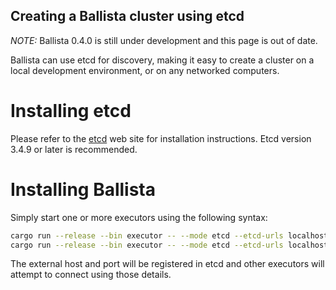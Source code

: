 ## Creating a Ballista cluster using etcd

*NOTE:* Ballista 0.4.0 is still under development and this page is out of date.

Ballista can use etcd for discovery, making it easy to create a cluster on a local development environment, or on 
any networked computers.

# Installing etcd

Please refer to the [etcd](https://etcd.io/) web site for installation instructions. Etcd version 3.4.9 or later is 
recommended.

# Installing Ballista

Simply start one or more executors using the following syntax:

```bash
cargo run --release --bin executor -- --mode etcd --etcd-urls localhost:2379 --external-host localhost --port 50051 
cargo run --release --bin executor -- --mode etcd --etcd-urls localhost:2379 --external-host localhost --port 50052 
```

The external host and port will be registered in etcd and other executors will attempt to connect using those details.
 